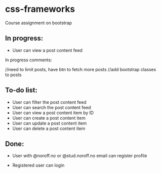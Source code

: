 # css-frameworks
Course assignment on bootstrap

## In progress:

- User can view a post content feed

In progress comments:

//need to limit posts, have btn to fetch more posts
//add bootstrap classes to posts


## To-do list:

- User can filter the post content feed
- User can search the post content feed
- User can view a post content item by ID
- User can create a post content item
- User can update a post content item
- User can delete a post content item


## Done:

- User with @noroff.no or @stud.noroff.no email can register profile

- Registered user can login